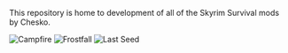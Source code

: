 This repository is home to development of all of the Skyrim Survival mods by Chesko.

![Campfire](http://i.imgur.com/P0CxWke.png)
![Frostfall](http://i.imgur.com/OdLeSuh.png)
![Last Seed](http://i.imgur.com/dDlfapX.png)